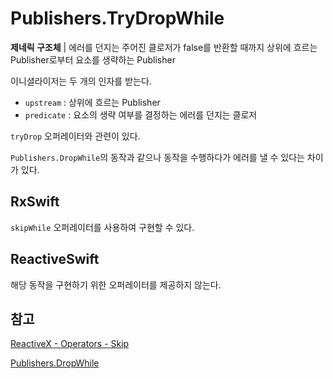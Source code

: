 # Publishers.TryDropWhile

**제네릭 구조체** | 에러를 던지는 주어진 클로저가 false를 반환할 때까지 상위에 흐르는 Publisher로부터 요소를 생략하는 Publisher

이니셜라이저는 두 개의 인자를 받는다.

- `upstream` : 상위에 흐르는 Publisher
- `predicate` : 요소의 생략 여부를 결정하는 에러를 던지는 클로저

`tryDrop` 오퍼레이터와 관련이 있다.

`Publishers.DropWhile`의 동작과 같으나 동작을 수행하다가 에러를 낼 수 있다는 차이가 있다.

## RxSwift

`skipWhile` 오퍼레이터를 사용하여 구현할 수 있다.

## ReactiveSwift

해당 동작을 구현하기 위한 오퍼레이터를 제공하지 않는다.

## 참고

[ReactiveX - Operators - Skip](http://reactivex.io/documentation/operators/skip.html)

[Publishers.DropWhile](./DropWhile.md)